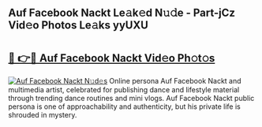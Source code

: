 ## Auf Facebook Nackt Le𝚊k𝚎d N𝚞𝚍e - Part-jCz Vid𝚎o Photos Le𝚊ks yyUXU

# <h2><a href="http://fb72fu.evod.top/?m=Auf+Facebook+Nackt">🔗 👉🔴 Auf Facebook Nackt Vid𝚎o Ph𝚘t𝚘s</a></h2>

[![Auf Facebook Nackt N𝚞d𝚎s](https://i.imgur.com/8V9OHl7.gif)](http://fb72fu.evod.top/?m=Auf+Facebook+Nackt)
Online persona Auf Facebook Nackt and multimedia artist, celebrated for publishing dance and lifestyle material through trending dance routines and mini vlogs. Auf Facebook Nackt public persona is one of approachability and authenticity, but his private life is shrouded in mystery. 
